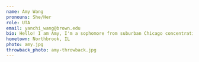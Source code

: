 ```yaml
---
name: Amy Wang
pronouns: She/Her
role: UTA 
email: yanchi_wang@brown.edu
bio: Hello! I am Amy, I'm a sophomore from suburban Chicago concentrating on CS. Big fan of boba, food, and anime. Nice to meet you all :D
hometown: Northbrook, IL
photo: amy.jpg
throwback_photo: amy-throwback.jpg
---
```


